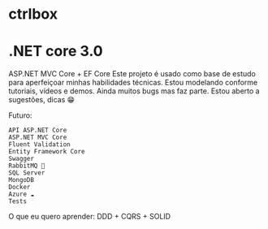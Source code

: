 # ctrlbox

# .NET core 3.0

ASP.NET MVC Core + EF Core
Este projeto é usado como base de estudo para aperfeiçoar minhas habilidades técnicas. Estou modelando conforme tutoriais, vídeos e demos. Ainda muitos bugs mas faz parte. Estou aberto a sugestões, dicas 😁

Futuro:

    API ASP.NET Core
    ASP.NET MVC Core
    Fluent Validation
    Entity Framework Core
    Swagger
    RabbitMQ 📝
    SQL Server
    MongoDB
    Docker
    Azure ☁️
    Tests

O que eu quero aprender: DDD + CQRS + SOLID
